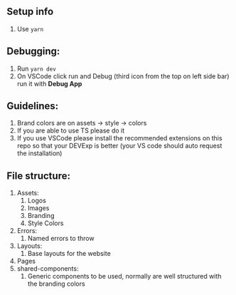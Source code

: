 ## Setup info
1. Use ```yarn```

## Debugging:
1. Run ```yarn dev```
2. On VSCode click run and Debug (third icon from the top on left side bar) run it with **Debug App**

## Guidelines:
1. Brand colors are on assets -> style -> colors
2. If you are able to use TS please do it
3. If you use VSCode please install the recommended extensions on this repo so that your DEVExp is better (your VS code should auto request the installation)

## File structure:
1. Assets:
   1. Logos
   2. Images
   3. Branding
   4. Style Colors
2. Errors:
   1. Named errors to throw
3. Layouts:
   1. Base layouts for the website
4. Pages
5. shared-components:
   1. Generic components to be used, normally are well structured with the branding colors
